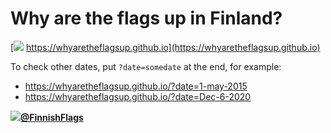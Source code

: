 Why are the flags up in Finland?
================

[![](https://whyaretheflagsup.github.io/favicon.ico) https://whyaretheflagsup.github.io](https://whyaretheflagsup.github.io)

To check other dates, put `?date=somedate` at the end, for example:

 * https://whyaretheflagsup.github.io/?date=1-may-2015
 * https://whyaretheflagsup.github.io/?date=Dec-6-2020

**[![](https://botsin.space/favicon.ico)@FinnishFlags](https://botsin.space/@FinnishFlags)**
